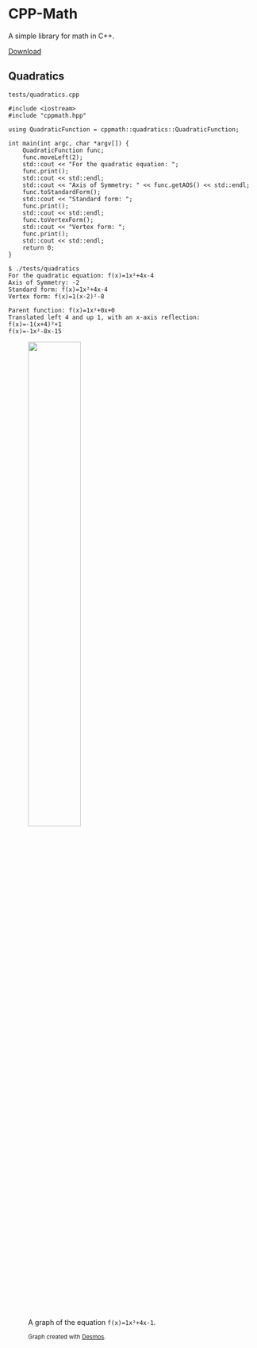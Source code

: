 # CPP-Math
A simple library for math in C++.

[Download](<https://github.com/https123456789/CPP-Math/archive/refs/heads/main.zip>)

## Quadratics

`tests/quadratics.cpp`
```
#include <iostream>
#include "cppmath.hpp"

using QuadraticFunction = cppmath::quadratics::QuadraticFunction;

int main(int argc, char *argv[]) {
	QuadraticFunction func;
	func.moveLeft(2);
	std::cout << "For the quadratic equation: ";
	func.print();
	std::cout << std::endl;
	std::cout << "Axis of Symmetry: " << func.getAOS() << std::endl;
	func.toStandardForm();
	std::cout << "Standard form: ";
	func.print();
	std::cout << std::endl;
	func.toVertexForm();
	std::cout << "Vertex form: ";
	func.print();
	std::cout << std::endl;
	return 0;
}
```

```
$ ./tests/quadratics
For the quadratic equation: f(x)=1x²+4x-4
Axis of Symmetry: -2
Standard form: f(x)=1x²+4x-4
Vertex form: f(x)=1(x-2)²-8

Parent function: f(x)=1x²+0x+0
Translated left 4 and up 1, with an x-axis reflection:
f(x)=-1(x+4)²+1
f(x)=-1x²-8x-15
```

<figure>
	<img src="https://user-images.githubusercontent.com/81256789/149603986-2ec4e8e2-7d85-4fa6-8002-d488ee992f06.png" style="width: 50%;" align="center">
	<figcaption>
		<p>A graph of the equation <code>f(x)=1x²+4x-1</code>.</p>
		<small>Graph created with <a href="https://www.desmos.com/calculator">Desmos</a>.</small>
	</figcaption>
</figure>